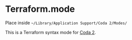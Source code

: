 # Terraform.mode

Place inside `~/Library/Application Support/Coda 2/Modes/`

This is a Terraform syntax mode for [Coda 2](https://panic.com/coda/).